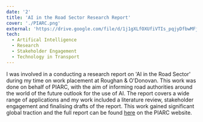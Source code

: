 ```yaml
---
date: '2'
title: 'AI in the Road Sector Research Report'
cover: './PIARC.png'
external: 'https://drive.google.com/file/d/1j1gXLfOXUfiVTIs_pqjyDfbwMFjkSYR2/view?usp=drive_link'
tech:
  - Artifical Intelligence
  - Research
  - Stakeholder Engagement
  - Technology in Transport
---
```


I was involved in a conducting a research report on 'AI in the Road Sector' during my time on work placement at Roughan & O'Donovan. This work was done on behalf of PIARC, with the aim of informing road authorities around the world of the future outlook for the use of AI. The report covers a wide range of applications and my work included a literature review, stakeholder engagement and finalising drafts of the report. This work gained significant global traction and the full report can be found [here](https://www.piarc.org/en/order-library/46418-en-Artificial%20Intelligence%20in%20the%20Road%20Sector) on the PIARC website.
